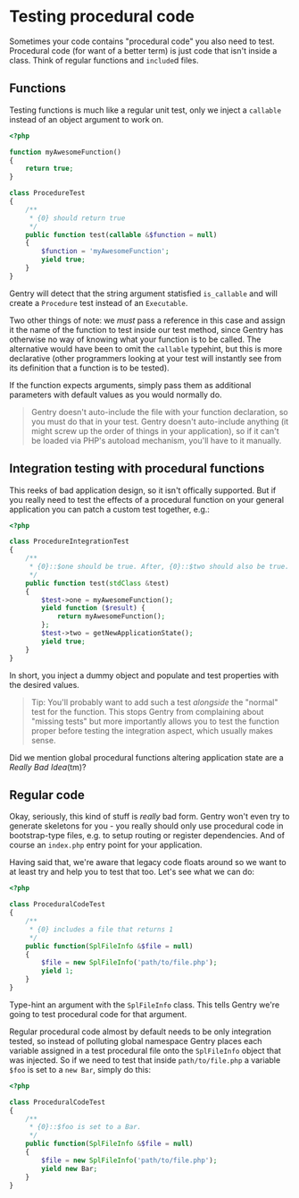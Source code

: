 # Testing procedural code
Sometimes your code contains "procedural code" you also need to test. Procedural
code (for want of a better term) is just code that isn't inside a class. Think
of regular functions and `include`d files.

## Functions
Testing functions is much like a regular unit test, only we inject a `callable`
instead of an object argument to work on.

```php
<?php

function myAwesomeFunction()
{
    return true;
}

class ProcedureTest
{
    /**
     * {0} should return true
     */
    public function test(callable &$function = null)
    {
        $function = 'myAwesomeFunction';
        yield true;
    }
}
```

Gentry will detect that the string argument statisfied `is_callable` and will
create a `Procedure` test instead of an `Executable`.

Two other things of note: we _must_ pass a reference in this case and assign it
the name of the function to test inside our test method, since Gentry has
otherwise no way of knowing what your function is to be called. The alternative
would have been to omit the `callable` typehint, but this is more declarative
(other programmers looking at your test will instantly see from its definition
that a function is to be tested).

If the function expects arguments, simply pass them as additional parameters
with default values as you would normally do.

> Gentry doesn't auto-include the file with your function declaration, so you
> must do that in your test. Gentry doesn't auto-include anything (it might
> screw up the order of things in your application), so if it can't be loaded
> via PHP's autoload mechanism, you'll have to it manually.

## Integration testing with procedural functions
This reeks of bad application design, so it isn't offically supported. But if
you really need to test the effects of a procedural function on your general
application you can patch a custom test together, e.g.:

```php
<?php

class ProcedureIntegrationTest
{
    /**
     * {0}::$one should be true. After, {0}::$two should also be true.
     */
    public function test(stdClass &test)
    {
        $test->one = myAwesomeFunction();
        yield function ($result) {
            return myAwesomeFunction();
        };
        $test->two = getNewApplicationState();
        yield true;
    }
}
```

In short, you inject a dummy object and populate and test properties with the
desired values.

> Tip: You'll probably want to add such a test _alongside_ the "normal" test for
> the function. This stops Gentry from complaining about "missing tests" but
> more importantly allows you to test the function proper before testing the
> integration aspect, which usually makes sense.

Did we mention global procedural functions altering application state are a
_Really Bad Idea_(tm)?

## Regular code
Okay, seriously, this kind of stuff is _really_ bad form. Gentry won't even try
to generate skeletons for you - you really should only use procedural code in
bootstrap-type files, e.g. to setup routing or register dependencies. And of
course an `index.php` entry point for your application.

Having said that, we're aware that legacy code floats around so we want to at
least try and help you to test that too. Let's see what we can do:

```php
<?php

class ProceduralCodeTest
{
    /**
     * {0} includes a file that returns 1
     */
    public function(SplFileInfo &$file = null)
    {
        $file = new SplFileInfo('path/to/file.php');
        yield 1;
    }
}
```

Type-hint an argument with the `SplFileInfo` class. This tells Gentry we're
going to test procedural code for that argument.

Regular procedural code almost by default needs to be only integration tested,
so instead of polluting global namespace Gentry places each variable assigned in
a test procedural file onto the `SplFileInfo` object that was injected. So if we
need to test that inside `path/to/file.php` a variable `$foo` is set to a
`new Bar`, simply do this:

```php
<?php

class ProceduralCodeTest
{
    /**
     * {0}::$foo is set to a Bar.
     */
    public function(SplFileInfo &$file = null)
    {
        $file = new SplFileInfo('path/to/file.php');
        yield new Bar;
    }
}
```

